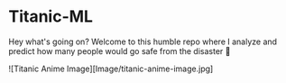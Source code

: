# Titanic-ML

Hey what's going on?
Welcome to this humble repo where I analyze and predict how many people would go safe from the disaster 🫨

![Titanic Anime Image][Image/titanic-anime-image.jpg]